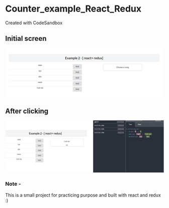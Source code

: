 # Counter_example_React_Redux
Created with CodeSandbox

## Initial screen

![initial](https://github.com/teddcp2/react_redux_project_2/blob/main/initial%20screen.PNG)

## After clicking

![second screen](https://github.com/teddcp2/react_redux_project_2/blob/main/after_clicking.PNG)


### Note -

This is a small project for practicing purpose and built with react and redux :)
